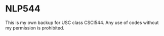 # NLP544
This is my own backup for USC class CSCI544. Any use of codes without my permission is prohibited.
